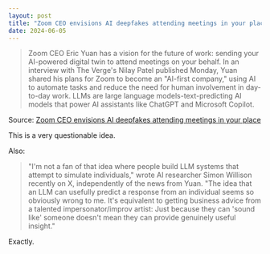 ```yaml
---
layout: post
title: "Zoom CEO envisions AI deepfakes attending meetings in your place"
date: 2024-06-05
---
```


> Zoom CEO Eric Yuan has a vision for the future of work: sending your
AI-powered digital twin to attend meetings on your behalf. In an interview
with The Verge's Nilay Patel published Monday, Yuan shared his plans for
Zoom to become an "AI-first company," using AI to automate tasks and reduce
the need for human involvement in day-to-day work. LLMs are large language
models-text-predicting AI models that power AI assistants like ChatGPT and
Microsoft Copilot.

Source: [Zoom CEO envisions AI deepfakes attending meetings in your place](
https://arstechnica.com/?p=2028754)

This is a very questionable idea.

Also:

> "I'm not a fan of that idea where people build LLM systems that attempt
to simulate individuals," wrote AI researcher Simon Willison recently on X,
independently of the news from Yuan. "The idea that an LLM can usefully
predict a response from an individual seems so obviously wrong to me. It's
equivalent to getting business advice from a talented impersonator/improv
artist: Just because they can 'sound like' someone doesn't mean they can
provide genuinely useful insight."

Exactly.

